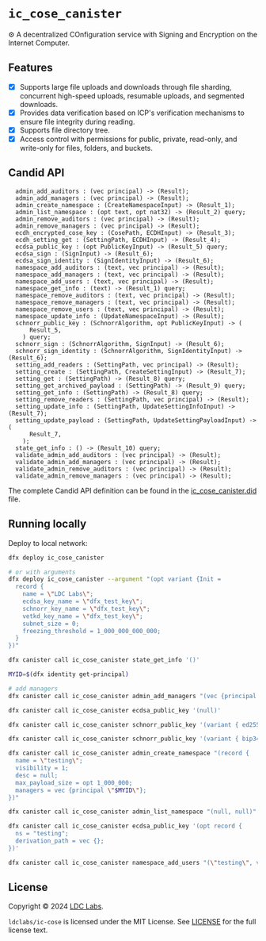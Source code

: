 # `ic_cose_canister`
⚙️ A decentralized COnfiguration service with Signing and Encryption on the Internet Computer.

## Features

- [x] Supports large file uploads and downloads through file sharding, concurrent high-speed uploads, resumable uploads, and segmented downloads.
- [x] Provides data verification based on ICP's verification mechanisms to ensure file integrity during reading.
- [x] Supports file directory tree.
- [x] Access control with permissions for public, private, read-only, and write-only for files, folders, and buckets.

## Candid API

```shell
  admin_add_auditors : (vec principal) -> (Result);
  admin_add_managers : (vec principal) -> (Result);
  admin_create_namespace : (CreateNamespaceInput) -> (Result_1);
  admin_list_namespace : (opt text, opt nat32) -> (Result_2) query;
  admin_remove_auditors : (vec principal) -> (Result);
  admin_remove_managers : (vec principal) -> (Result);
  ecdh_encrypted_cose_key : (CosePath, ECDHInput) -> (Result_3);
  ecdh_setting_get : (SettingPath, ECDHInput) -> (Result_4);
  ecdsa_public_key : (opt PublicKeyInput) -> (Result_5) query;
  ecdsa_sign : (SignInput) -> (Result_6);
  ecdsa_sign_identity : (SignIdentityInput) -> (Result_6);
  namespace_add_auditors : (text, vec principal) -> (Result);
  namespace_add_managers : (text, vec principal) -> (Result);
  namespace_add_users : (text, vec principal) -> (Result);
  namespace_get_info : (text) -> (Result_1) query;
  namespace_remove_auditors : (text, vec principal) -> (Result);
  namespace_remove_managers : (text, vec principal) -> (Result);
  namespace_remove_users : (text, vec principal) -> (Result);
  namespace_update_info : (UpdateNamespaceInput) -> (Result);
  schnorr_public_key : (SchnorrAlgorithm, opt PublicKeyInput) -> (
      Result_5,
    ) query;
  schnorr_sign : (SchnorrAlgorithm, SignInput) -> (Result_6);
  schnorr_sign_identity : (SchnorrAlgorithm, SignIdentityInput) -> (Result_6);
  setting_add_readers : (SettingPath, vec principal) -> (Result);
  setting_create : (SettingPath, CreateSettingInput) -> (Result_7);
  setting_get : (SettingPath) -> (Result_8) query;
  setting_get_archived_payload : (SettingPath) -> (Result_9) query;
  setting_get_info : (SettingPath) -> (Result_8) query;
  setting_remove_readers : (SettingPath, vec principal) -> (Result);
  setting_update_info : (SettingPath, UpdateSettingInfoInput) -> (Result_7);
  setting_update_payload : (SettingPath, UpdateSettingPayloadInput) -> (
      Result_7,
    );
  state_get_info : () -> (Result_10) query;
  validate_admin_add_auditors : (vec principal) -> (Result);
  validate_admin_add_managers : (vec principal) -> (Result);
  validate_admin_remove_auditors : (vec principal) -> (Result);
  validate_admin_remove_managers : (vec principal) -> (Result);
```

The complete Candid API definition can be found in the [ic_cose_canister.did](https://github.com/ldclabs/ic-cose/tree/main/src/ic_cose_canister/ic_cose_canister.did) file.

## Running locally

Deploy to local network:
```bash
dfx deploy ic_cose_canister

# or with arguments
dfx deploy ic_cose_canister --argument "(opt variant {Init =
  record {
    name = \"LDC Labs\";
    ecdsa_key_name = \"dfx_test_key\";
    schnorr_key_name = \"dfx_test_key\";
    vetkd_key_name = \"dfx_test_key\";
    subnet_size = 0;
    freezing_threshold = 1_000_000_000_000;
  }
})"

dfx canister call ic_cose_canister state_get_info '()'

MYID=$(dfx identity get-principal)

# add managers
dfx canister call ic_cose_canister admin_add_managers "(vec {principal \"$MYID\"})"

dfx canister call ic_cose_canister ecdsa_public_key '(null)'

dfx canister call ic_cose_canister schnorr_public_key '(variant { ed25519 }, null)'

dfx canister call ic_cose_canister schnorr_public_key '(variant { bip340secp256k1 }, null)'

dfx canister call ic_cose_canister admin_create_namespace "(record {
  name = \"testing\";
  visibility = 1;
  desc = null;
  max_payload_size = opt 1_000_000;
  managers = vec {principal \"$MYID\"};
})"

dfx canister call ic_cose_canister admin_list_namespace "(null, null)"

dfx canister call ic_cose_canister ecdsa_public_key '(opt record {
  ns = "testing";
  derivation_path = vec {};
})'

dfx canister call ic_cose_canister namespace_add_users "(\"testing\", vec {principal \"hpudd-yqaaa-aaaap-ahnbq-cai\"})"
```

## License
Copyright © 2024 [LDC Labs](https://github.com/ldclabs).

`ldclabs/ic-cose` is licensed under the MIT License. See [LICENSE](../../LICENSE-MIT) for the full license text.